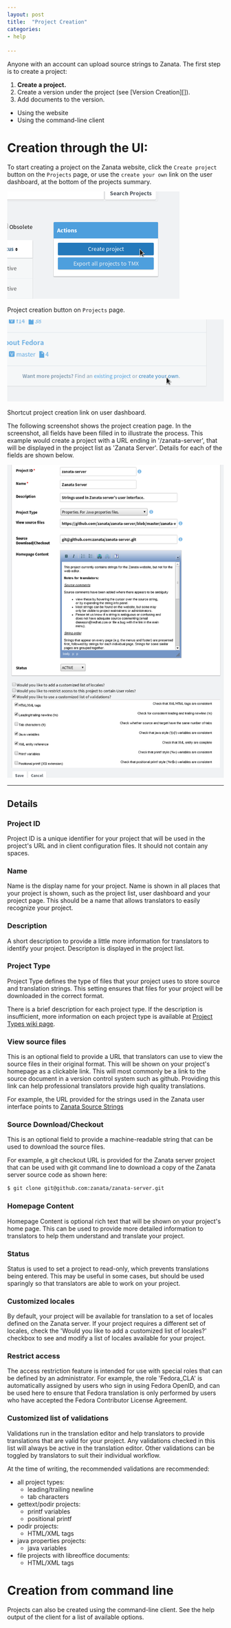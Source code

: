 ```yaml
---
layout: post
title:  "Project Creation"
categories:
- help

---
```


Anyone with an account can upload source strings to Zanata. The first step is to create a project:

 1. **Create a project.**
 1. Create a version under the project (see [Version Creation][]).
 1. Add documents to the version.
   - Using the website
   - Using the command-line client

# Creation through the UI:

To start creating a project on the Zanata website, click the `Create project` button on the `Projects` page, or use the `create your own` link on the user dashboard, at the bottom of the projects summary.

![alt text](/images/302-projects-create-project.png)

Project creation button on `Projects` page.


![alt text](/images/302-user-dashboard-create-project.png)

Shortcut project creation link on user dashboard.


The following screenshot shows the project creation page. In the screenshot, all fields have been filled in to illustrate the process. This example would create a project with a URL ending in '/zanata-server', that will be displayed in the project list as 'Zanata Server'. Details for each of the fields are shown below.

![alt text](/images/302-create-project-completed.png)

------------

## Details


### Project ID

Project ID is a unique identifier for your project that will be used in the project's URL and in client configuration files. It should not contain any spaces.

### Name

Name is the display name for your project. Name is shown in all places that your project is shown, such as the project list, user dashboard and your project page. This should be a name that allows translators to easily recognize your project.

### Description

A short description to provide a little more information for translators to identify your project. Descripton is displayed in the project list.

### Project Type

Project Type defines the type of files that your project uses to store source and translation strings. This setting ensures that files for your project will be downloaded in the correct format.

There is a brief description for each project type. If the description is insufficient, more information on each project type is available at [Project Types wiki page](https://github.com/zanata/zanata/wiki/Project-Types).

### View source files

This is an optional field to provide a URL that translators can use to view the source files in their original format. This will be shown on your project's homepage as a clickable link. This will most commonly be a link to the source document in a version control system such as github. Providing this link can help professional translators provide high quality translations.

For example, the URL provided for the strings used in the Zanata user interface points to [Zanata Source Strings](https://github.com/zanata/zanata-server/blob/master/zanata-war/src/main/resources/messages.properties)

### Source Download/Checkout

This is an optional field to provide a machine-readable string that can be used to download the source files.

For example, a git checkout URL is provided for the Zanata server project that can be used with git command line to download a copy of the Zanata server source code as shown here:

```bash
$ git clone git@github.com:zanata/zanata-server.git
```

### Homepage Content

Homepage Content is optional rich text that will be shown on your project's home page. This can be used to provide more detailed information to translators to help them understand and translate your project.

### Status

Status is used to set a project to read-only, which prevents translations being entered. This may be useful in some cases, but should be used sparingly so that translators are able to work on your project.

### Customized locales

By default, your project will be available for translation to a set of locales defined on the Zanata server. If your project requires a different set of locales, check the 'Would you like to add a customized list of locales?' checkbox to see and modify a list of locales available for your project.

### Restrict access

The access restriction feature is intended for use with special roles that can be defined by an administrator. For example, the role 'Fedora_CLA' is automatically assigned by users who sign in using Fedora OpenID, and can be used here to ensure that Fedora translation is only performed by users who have accepted the Fedora Contributor License Agreement.

### Customized list of validations

Validations run in the translation editor and help translators to provide translations that are valid for your project. Any validations checked in this list will always be active in the translation editor. Other validations can be toggled by translators to suit their individual workflow.

At the time of writing, the recommended validations are recommended:

 - all project types:
   - leading/trailing newline
   - tab characters
 - gettext/podir projects:
   - printf variables
   - positional printf
 - podir projects:
   - HTML/XML tags
 - java properties projects:
   - java variables
 - file projects with libreoffice documents:
   - HTML/XML tags


# Creation from command line

Projects can also be created using the command-line client. See the help output of the client for a list of available options.